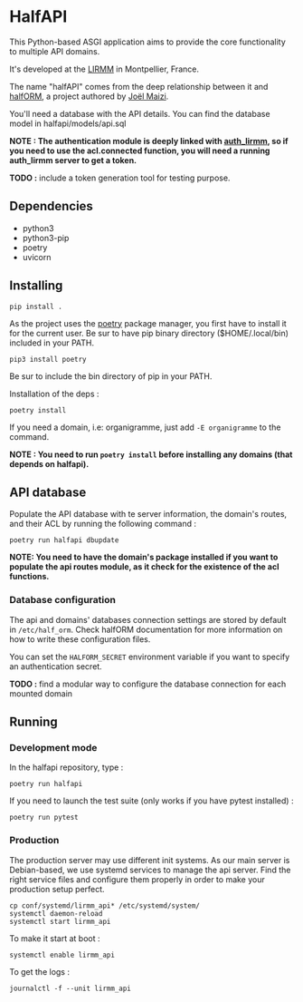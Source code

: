 # HalfAPI


This Python-based ASGI application aims to provide the core functionality to
multiple API domains.

It's developed at the [LIRMM](https://lirmm.fr) in Montpellier, France.

The name "halfAPI" comes from the deep relationship between it and
[halfORM](https://gite.lirmm.fr/newsi/halfORM), a project authored by
[Joël Maizi](https://gite.lirmm.fr/maizi).

You'll need a database with the API details. You can find the database model in halfapi/models/api.sql


**NOTE : The authentication module is deeply linked with [auth_lirmm](https://gite.lirmm.fr/newsi/auth_lirmm), so if you need to use the acl.connected function, you will need a running auth_lirmm server to get a token.**

**TODO :** include a token generation tool for testing purpose.


## Dependencies

- python3
- python3-pip
- poetry
- uvicorn


## Installing

`pip install .`

As the project uses the [poetry]() package manager, you first have to install it
for the current user. Be sur to have pip binary directory ($HOME/.local/bin)
included in your PATH.


`pip3 install poetry`


Be sur to include the bin directory of pip in your PATH.


Installation of the deps :


`poetry install`


If you need a domain, i.e: organigramme, just add `-E organigramme` to the command.


**NOTE : You need to run `poetry install` before installing any domains (that depends on halfapi).**



## API database

Populate the API database with te server information, the domain's routes, and their ACL by running the following command :


`poetry run halfapi dbupdate`


**NOTE: You need to have the domain's package installed if you want to populate the api routes module, as it check for the existence of the acl functions.**


### Database configuration

The api and domains' databases connection settings are stored by default in `/etc/half_orm`. Check halfORM documentation for more information on how to write these configuration files.

You can set the `HALFORM_SECRET` environment variable if you want to specify an authentication secret.


**TODO :** find a modular way to configure the database connection for each mounted domain



## Running


### Development mode

In the halfapi repository, type :


`poetry run halfapi`


If you need to launch the test suite (only works if you have pytest installed) :


`poetry run pytest`


### Production

The production server may use different init systems. As our main server is Debian-based, we use systemd services to manage the api server. Find the right service files and configure them properly in order to make your production setup perfect.


```
cp conf/systemd/lirmm_api* /etc/systemd/system/
systemctl daemon-reload
systemctl start lirmm_api
```


To make it start at boot :


`systemctl enable lirmm_api`



To get the logs :


```
journalctl -f --unit lirmm_api

```


